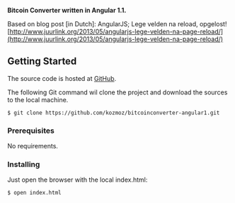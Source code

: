 **Bitcoin Converter written in Angular 1.1.**

Based on blog post [in Dutch]:
AngularJS; Lege velden na reload, opgelost!
[http://www.juurlink.org/2013/05/angularjs-lege-velden-na-page-reload/](http://www.juurlink.org/2013/05/angularjs-lege-velden-na-page-reload/)


## Getting Started

The source code is hosted at [GitHub](https://github.com/kozmoz/bitcoinconverter-angular1). 

The following Git command wil clone the project and download the sources to the local machine.  

```
$ git clone https://github.com/kozmoz/bitcoinconverter-angular1.git 
```

### Prerequisites

No requirements.

### Installing

Just open the browser with the local index.html:  

```
$ open index.html
```
